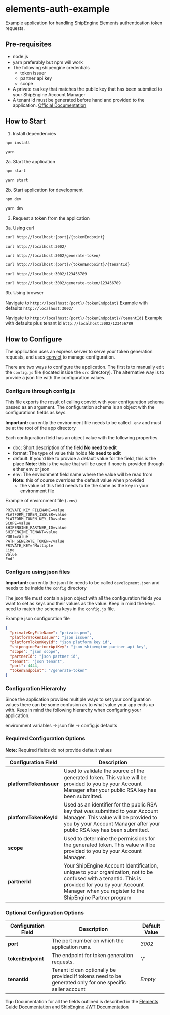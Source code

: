 # elements-auth-example

Example application for handling ShipEngine Elements authentication token requests.

## Pre-requisites

- node.js
- yarn preferably but npm will work
- The following shipengine credentials
  - token issuer
  - partner api key
  - scope
- A private rsa key that matches the public key that has been submited to your ShipEngine Account Manager
- A tenant id must be generated before hand and provided to the application. [Official Documentation](https://www.shipengine.com/docs/partners/accounts/create/)

## How to Start

1. Install dependencies

```bash
npm install
```

```bash
yarn
```

2a. Start the application

```bash
npm start
```

```bash
yarn start
```

2b. Start application for development

```bash
npm dev
```

```bash
yarn dev
```

3. Request a token from the application

3a. Using curl

```bash
curl http://localhost:{port}/{tokenEndpoint}

curl http://localhost:3002/

curl http://localhost:3002/generate-token/
```

```bash
curl http://localhost:{port}/{tokenEndpoint}/{tenantId}

curl http://localhost:3002/123456789

curl http://localhost:3002/generate-token/123456789
```

3b. Using browser

Navigate to `http://localhost:{port}/{tokenEndpoint}`
Example with defaults `http://localhost:3002/`

Navigate to `http://localhost:{port}/{tokenEndpoint}/{tenantId}`
Example with defaults plus tenant id `http://localhost:3002/123456789`

## How to Configure

The application uses an express server to serve your token generation requests, and uses [convict](https://github.com/mozilla/node-convict/tree/master) to manage configuration.

There are two ways to configure the application. The first is to manually edit the `config.js` file (located inside the `src` directory). The alternative way is to provide a json file with the configuration values.

### Configure through config.js

This file exports the result of calling convict with your configuration schema passed as an argument.
The configuration schema is an object with the configurationn fields as keys.

**Important:** currently the environment file needs to be called `.env` and must be at the root of the app directory

Each configuration field has an object value with the following properties.

- doc: Short description of the field **No need to edit**
- format: The type of value this holds **No need to edit**
- default: If you'd like to provide a default value for the field, this is the place **Note:** this is the value that will be used if none is provided through either env or json
- env: The environment field name where the value will be read from **Note:** this of course overrides the default value when provided
  - the value of this field needs to be the same as the key in your environment file

Example of environment file (`.env`)

```env
PRIVATE_KEY_FILENAME=value
PLATFORM_TOKEN_ISSUER=value
PLATFORM_TOKEN_KEY_ID=value
SCOPE=value
SHIPENGINE_PARTNER_ID=value
SHIPENGINE_TENANT=value
PORT=value
PATH_GENERATE_TOKEN=/value
PRIVATE_KEY="Multiple
Line
Value
End"
```

### Configure using json files

**Important:** currently the json file needs to be called `development.json` and needs to be inside the `config` directory

The json file must contain a json object with all the configuration fields you want to set as keys and their values as the value. Keep in mind the keys need to match the schema keys in the `config.js` file.

Example json configuration file

```json
{
  "privateKeyFileName": "private.pem",
  "platformTokenIssuer": "json issuer",
  "platformTokenKeyId": "json platform key id",
  "shipenginePartnerApiKey": "json shipengine partner api key",
  "scope": "json scope",
  "partnerId": "json partner id",
  "tenant": "json tenant",
  "port": 4444,
  "tokenEndpoint": "/generate-token"
}
```

### Configuration Hierarchy

Since the application provides multiple ways to set your configuration values there can be some confusion as to what value your app ends up with. Keep in mind the following hierarchy when configuring your application.

environment variables -> json file -> config.js defaults

### Required Configuration Options

**Note:** Required fields do not provide default values

| Configuration Field     | Description                                                                                                                                                                                                   |
| ----------------------- | ------------------------------------------------------------------------------------------------------------------------------------------------------------------------------------------------------------- |
| **platformTokenIssuer** | Used to validate the source of the generated token. This value will be provided to you by your Account Manager after your public RSA key has been submitted.                                                  |
| **platformTokenKeyId**  | Used as an identifier for the public RSA key that was submitted to your Account Manager. This value will be provided to you by your Account Manager after your public RSA key has been submitted.             |
| **scope**               | Used to determine the permissions for the generated token. This value will be provided to you by your Account Manager.                                                                                        |
| **partnerId**           | Your ShipEngine Account Identification, unique to your organization, not to be confused with a tenantId. This is provided for you by your Account Manager when you register to the ShipEngine Partner program |

### Optional Configuration Options

| Configuration Field | Description                                                                                              | Default Value |
| ------------------- | -------------------------------------------------------------------------------------------------------- | ------------- |
| **port**            | The port number on which the application runs.                                                           | _3002_        |
| **tokenEndpoint**   | The endpoint for token generation requests.                                                              | _'/'_         |
| **tenantId**        | Tenant id can optionally be provided if tokens need to be generated only for one specific seller account | _Empty_       |

**Tip:** Documentation for all the fields outlined is described in the [Elements Guide Documentation](https://www.shipengine.com/docs/elements/elements-guide/#elements-jwt-generation) and [ShipEngine JWT Documentation](https://www.shipengine.com/docs/partners/jwt/)

